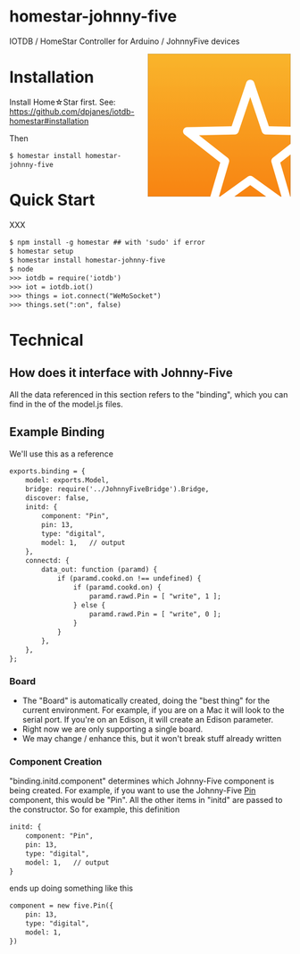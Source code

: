 # homestar-johnny-five

IOTDB / HomeStar Controller for Arduino / JohnnyFive devices

<img src="https://github.com/dpjanes/iotdb-homestar/blob/master/docs/HomeStar.png" align="right" />

# Installation

Install Home☆Star first. 
See: https://github.com/dpjanes/iotdb-homestar#installation

Then

    $ homestar install homestar-johnny-five

# Quick Start

XXX

	$ npm install -g homestar ## with 'sudo' if error
	$ homestar setup
	$ homestar install homestar-johnny-five
	$ node
	>>> iotdb = require('iotdb')
	>>> iot = iotdb.iot()
	>>> things = iot.connect("WeMoSocket")
	>>> things.set(":on", false)

# Technical
## How does it interface with Johnny-Five

All the data referenced in this section refers
to the "binding", which you can find in the
of the model.js files.

## Example Binding

We'll use this as a reference

    exports.binding = {
        model: exports.Model,
        bridge: require('../JohnnyFiveBridge').Bridge,
        discover: false,
        initd: {
            component: "Pin",
            pin: 13,
            type: "digital",
            model: 1,   // output
        },
        connectd: {
            data_out: function (paramd) {
                if (paramd.cookd.on !== undefined) {
                    if (paramd.cookd.on) {
                        paramd.rawd.Pin = [ "write", 1 ];
                    } else {
                        paramd.rawd.Pin = [ "write", 0 ];
                    }
                }
            },
        },
    };

### Board

* The "Board" is automatically created, doing the 
"best thing" for the current environment. For example,
if you are on a Mac it will look to the serial port.
If you're on an Edison, it will create an Edison parameter.
* Right now we are only supporting a single board.
* We may change / enhance this, but it won't break stuff
already written

### Component Creation

"binding.initd.component" determines which Johnny-Five
component is being created. For example, if you want to 
use the Johnny-Five [Pin](http://johnny-five.io/api/pin/)
component, this would be "Pin". All the other items
in "initd" are passed to the constructor. So for example,
this definition

    initd: {
        component: "Pin",
        pin: 13,
        type: "digital",
        model: 1,   // output
    }

ends up doing something like this

    component = new five.Pin({
        pin: 13,
        type: "digital",
        model: 1,
    })
